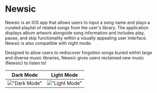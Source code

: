 # Newsic
Newsic is an IOS app that allows users to input a song name and plays a curated playlist of related songs from the user's library. The application displays album artwork alongside song information and includes play, pause, and skip functionality within a visually appealing user interface. Newsic is also compatible with night mode.


Designed to allow users to rediscover forgotton songs buried within large and diverse music libraries, Newsic gives users reclaimed new music (Newsic) to listen to!

Dark Mode             |  Light Mode
:-------------------------:|:-------------------------:
!["Dark Mode"](https://github.com/AshnaJagadisan/Newsic/blob/main/Screenshots/darkMode1.png)  |  !["Light Mode"](https://github.com/AshnaJagadisan/Newsic/blob/main/Screenshots/lightMode2.png)
